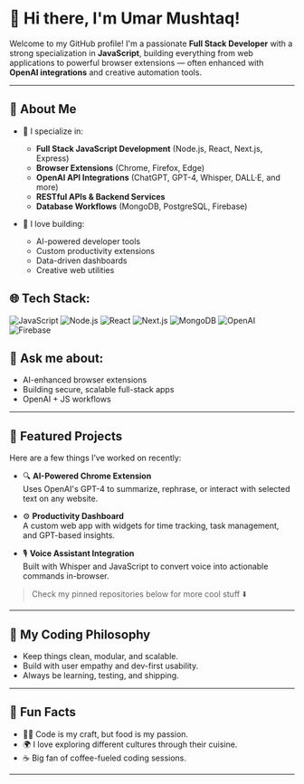 # 👋 Hi there, I'm Umar Mushtaq!

Welcome to my GitHub profile! I'm a passionate **Full Stack Developer** with a strong specialization in **JavaScript**, building everything from web applications to powerful browser extensions — often enhanced with **OpenAI integrations** and creative automation tools.

---

## 🚀 About Me

- 🧠 I specialize in:
  - **Full Stack JavaScript Development** (Node.js, React, Next.js, Express)
  - **Browser Extensions** (Chrome, Firefox, Edge)
  - **OpenAI API Integrations** (ChatGPT, GPT-4, Whisper, DALL·E, and more)
  - **RESTful APIs & Backend Services**
  - **Database Workflows** (MongoDB, PostgreSQL, Firebase)

- 🔌 I love building:
  - AI-powered developer tools
  - Custom productivity extensions
  - Data-driven dashboards
  - Creative web utilities

🌐 Tech Stack:
  ---
  ![JavaScript](https://img.shields.io/badge/-JavaScript-black?style=flat-square&logo=javascript)
  ![Node.js](https://img.shields.io/badge/-Node.js-black?style=flat-square&logo=node.js)
  ![React](https://img.shields.io/badge/-React-black?style=flat-square&logo=react)
  ![Next.js](https://img.shields.io/badge/-Next.js-black?style=flat-square&logo=next.js)
  ![MongoDB](https://img.shields.io/badge/-MongoDB-black?style=flat-square&logo=mongodb)
  ![OpenAI](https://img.shields.io/badge/-OpenAI-black?style=flat-square&logo=openai)
  ![Firebase](https://img.shields.io/badge/-Firebase-black?style=flat-square&logo=firebase)

💬 Ask me about:
---
  - AI-enhanced browser extensions
  - Building secure, scalable full-stack apps
  - OpenAI + JS workflows

---

## 📂 Featured Projects

Here are a few things I’ve worked on recently:

- 🔍 **AI-Powered Chrome Extension**  
  Uses OpenAI's GPT-4 to summarize, rephrase, or interact with selected text on any website.

- ⚙️ **Productivity Dashboard**  
  A custom web app with widgets for time tracking, task management, and GPT-based insights.

- 🎙️ **Voice Assistant Integration**  
  Built with Whisper and JavaScript to convert voice into actionable commands in-browser.

> Check my pinned repositories below for more cool stuff ⬇️

---

## 🤖 My Coding Philosophy

- Keep things clean, modular, and scalable.  
- Build with user empathy and dev-first usability.  
- Always be learning, testing, and shipping.  

---

## 🍕 Fun Facts

- 🧑‍💻 Code is my craft, but food is my passion.  
- 🌍 I love exploring different cultures through their cuisine.  
- ☕ Big fan of coffee-fueled coding sessions.

---

